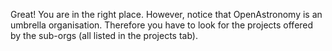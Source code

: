 Great! You are in the right place. However, notice that OpenAstronomy is an
umbrella organisation. Therefore you have to look for the projects offered by
the sub-orgs (all listed in the projects tab).
